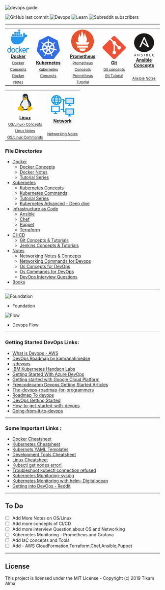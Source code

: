 

![devops guide](https://github.com/Tikam02/DevOps-Guide/blob/master/img/devops-guide.png)

![GitHub last commit](https://img.shields.io/github/last-commit/Tikam02/DevOps_Cheatsheet?style=for-the-badge)   ![Devops](https://img.shields.io/badge/Development-Operations-blue?style=for-the-badge) ![Learn](https://img.shields.io/badge/Learn-Implement-blueviolet?style=for-the-badge) ![Subreddit subscribers](https://img.shields.io/reddit/subreddit-subscribers/devops?style=for-the-badge)

*******************


<center>
<table>

   
 <tr>
<td align="center"><a href="https://github.com/Tikam02/DevOps-Guide/tree/master/Docker"><img src="img/docker.png" width="75px;" height="75px;" alt="Docker"/><br /><b>Docker</b></a><br /><sub><a href="https://github.com/Tikam02/DevOps-Guide/blob/master/Docker/docker-concepts.md">Docker Concepts</a></sub><br><sub><a href="https://github.com/Tikam02/DevOps-Guide/blob/master/Docker/docker-notes.md">Docker Notes</a></sub></td>
     <td align="center"><a href="https://github.com/Tikam02/DevOps-Guide/tree/master/kubernetes"><img src="img/logo/kubernetes.png" width="75px;" height="75px;" alt="kubernetes"/><br /><b>Kubernetes</b></a><br /><sub><a href="">Kubernetes Concepts</a></sub><br><sub></td>
    <td align="center"><a href="#prometheus"><img src="img/logo/prometheus.png" width="75px;" height="75px;" alt="Prometheus"/><br /><b>Prometheus</b></a><br /><sub><a href="#prometheus-beginner">Prometheus Concepts</a></sub><br><sub><a href="#prometheus-advanced">Prometheus Tutorial</a></sub></td>
    <td align="center"><a href="#git"><img src="img/logo/git.png" width="110px;" height="75px;" alt="Git"/><br /><b>Git</b></a><br /><sub><a href="#git-beginner">Git concepts</a></sub><br><sub><a href="#git-advanced">Git Tutorial</a></sub></td>
    <td align="center"><a href="#ansible"><img src="img/logo/ansible.png" width="65px;" height="75px;" alt="Ansible"/><br /><b>Ansible Concepts</b></a><br /><sub><a href="#ansible-beginner"> </a></sub><br><sub><a href="#ansible-advanced"> Ansible Notes</a></sub></td>
   
   </tr>
   
   
 </table>
</center>
   
<center>
<table>

   <tr>
    <td align="center"><a href="#linux"><img src="img/logo/linux.png" width="75x;" height="75px;" alt="Linux"/><br /><b>Linux</b></a><br /><sub><a href="#linux-beginner">OS/Linux-Concepts</a></sub><br><sub><a href="#linux-advanced">Linux Notes</a></sub><br><sub><a href="#linux-advanced">OS/Linux Commands</a></sub></td>
     <td align="center"><a href="#Network"><img src="img/logo/network.png" width="80x;" height="75px;" alt="Network"/><br /><b>Network</b></a><br /><sub><a href="#network-beginner"></a></sub><br><sub><a href="https://github.com/Tikam02/DevOps-Guide/blob/master/notes/networking-notes.md">Networking Notes</a></sub></td>

 
  </tr>
  
 </table>
</center>

 

### File Directories
 - [Docker](https://github.com/Tikam02/DevOps-Guide/tree/master/Docker) 
   - [Docker Concepts](https://github.com/Tikam02/DevOps-Guide/blob/master/Docker/docker-concepts.md)
   - [Docker Notes](https://github.com/Tikam02/DevOps-Guide/blob/master/Docker/docker-notes.md)
   - [Tutorial Series ](https://github.com/Tikam02/DevOps-Guide/tree/master/Docker)
 - [Kubernetes](https://github.com/Tikam02/DevOps-Guide/tree/master/kubernetes)
   - [Kubernetes Concepts](https://github.com/Tikam02/DevOps-Guide/blob/master/kubernetes/kuber-concepts.md)
   - [Kubernetes Commands](https://github.com/Tikam02/DevOps-Guide/blob/master/kubernetes/kubernetes-commands.md)
   - [Tutorial Series](https://github.com/Tikam02/DevOps-Guide/tree/master/kubernetes)
   - [Kubernetes Advanced - Deep dive](https://github.com/Tikam02/DevOps-Guide/blob/master/kubernetes/kube-advanced.md)
-  [Infrastructure as Code](https://github.com/Tikam02/DevOps-Guide/tree/master/CI-CD)
    - [Ansible](./IaC/Ansible/readme.md) 
    - [Chef](./IaC/chef/readme.md)
    - [Puppet](../DevOps-Guide/IaC/Puppet/readme.md)
    - [Terraform](./IaC/Terraform/readme.md)
 - [CI-CD](https://github.com/Tikam02/DevOps-Guide/tree/master/CI-CD)
    - [Git Concepts & Tutorials]()
    - [Jenkins Concepts & Tutorials]()
 - [Notes](https://github.com/Tikam02/DevOps-Guide/tree/master/notes)
   - [Networking Notes & Concepts](https://github.com/Tikam02/DevOps-Guide/blob/master/notes/networking-notes.md)
   - [Networking Commands for Devops](notes/networking-commands.md)
   - [Os Concepts for DevOps](https://github.com/Tikam02/DevOps-Guide/blob/master/notes/Os-concepts.md)
   - [Os Commands for DevOps](notes/os-commands.md)
   - [DevOps Interview Questions](https://github.com/Tikam02/DevOps-Guide/blob/master/notes/Dev-ops-Interview.md)
 - [Books](https://github.com/Tikam02/DevOps-Guide/tree/master/books) 

******************



![Foundation](https://github.com/Tikam02/DevOps_Cheatsheet/blob/master/img/flow.png)
* Foundation

![Flow](https://github.com/Tikam02/DevOps_Cheatsheet/blob/master/img/foundation.png)
* Devops Flow

********************


### Getting Started DevOps Links:

- [What is Devops - AWS](https://aws.amazon.com/devops/what-is-devops/)
- [DevOps Roadmap by kamranahmedse](https://github.com/kamranahmedse/developer-roadmap/blob/master/images/devops.png)
- [r/devops](https://www.reddit.com/r/devops/)
- [IBM Kubernetes Handson Labs](https://github.com/IBM/kube101/tree/master/workshop)
- [Getting Started With Azure DevOps](https://github.com/microsoft/azuredevopslabs)
- [Getting started with Google Cloud Platform](https://cloud.google.com/gcp/getting-started/)
- [Freecodecamp Devops Getting Started Articles](https://www.freecodecamp.org/news/tag/devops/)
- [The-devops-roadmap-for-programmers](https://dzone.com/articles/the-devops-roadmap-for-programmers)
- [Roadmap To devops](https://medium.com/faun/the-roadmap-to-become-a-devops-dude-from-server-to-serverless-dd97420f640e)
- [DevOps Getting Started](https://medium.com/@devfire/how-to-become-a-devops-engineer-in-six-months-or-less-366097df7737)
- [How-to-get-started-with-devops](https://dev.to/liquid_chickens/how-to-get-started-with-devops)
- [Going-from-it-to-devops](https://medium.com/better-programming/going-from-it-to-devops-996192520331)
  


*******************
### Some Important Links : 
- [Docker Cheatsheet](https://cheatsheet.dennyzhang.com/cheatsheet-docker-a4)
- [Kubernetes Cheatsheet](https://cheatsheet.dennyzhang.com/cheatsheet-kubernetes-A4)
- [Kubernets YAML Templates](https://cheatsheet.dennyzhang.com/kubernetes-yaml-templates)
- [Development Tools Cheatsheet](https://cheatsheet.dennyzhang.com/category/tools)
- [Linux Cheatsheet](https://cheatsheet.dennyzhang.com/category/linux)
- [Kubectl get nodes error!](https://jessicadeen.com/kubectl-get-nodes-error-unable-to-connect-to-the-server-dial-tcp-i-o-timeout/)
- [Troubleshoot kubectl connection refused](https://medium.com/@texasdave2/troubleshoot-kubectl-connection-refused-6f5445a396ed)
- [Kubernetes Monitoring-sysdig](https://sysdig.com/blog/kubernetes-monitoring-prometheus/)
- [Kubernetes Monitoring with helm- Digitalocean](https://www.digitalocean.com/community/tutorials/how-to-set-up-digitalocean-kubernetes-cluster-monitoring-with-helm-and-prometheus-operator)
- [Getting into DevOps - Reddit](https://www.reddit.com/r/devops/comments/dbusbr/monthly_getting_into_devops_thread_201910/)

**************************
## To Do

- [ ] Add More Notes on OS/Linux
- [ ] Add more concepts of CI/CD
- [ ] Add more interview Question about OS and Networking
- [ ] Kubernetes Monitoring - Prometheus and Grafana
- [ ] Add IaC concepts and Tools
- [ ] Add - AWS CloudFormation,Terraform,Chef,Ansible,Puppet

**************************

## License

This project is licensed under the MIT License - Copyright (c) 2019 Tikam Alma
